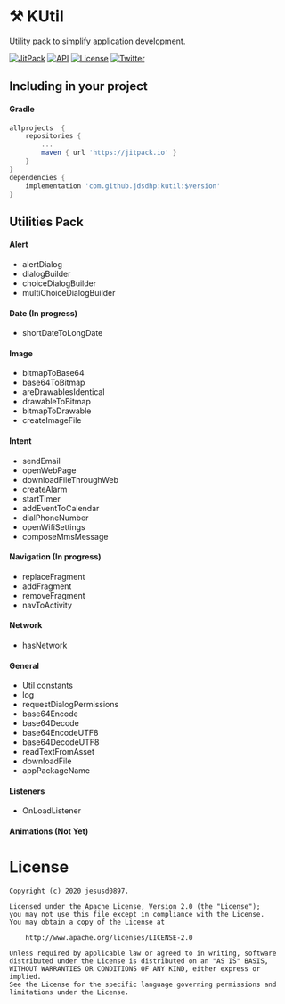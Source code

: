 ⚒ KUtil
=======

Utility pack to simplify application development.

[![JitPack](https://jitpack.io/v/jdsdhp/kutil.svg)](https://jitpack.io/#jdsdhp/kutil) 
[![API](https://img.shields.io/badge/API-17%2B-red.svg?style=flat)](https://android-arsenal.com/api?level=17) 
[![License](https://img.shields.io/badge/License-MIT-blue.svg)](https://github.com/jdsdhp/kutil/blob/master/LICENSE) 
[![Twitter](https://img.shields.io/badge/Twitter-@jdsdhp-9C27B0.svg)](https://twitter.com/jdsdhp)

## Including in your project

#### Gradle

```gradle
allprojects  {
    repositories {
        ...
        maven { url 'https://jitpack.io' }
    }
}
dependencies {
    implementation 'com.github.jdsdhp:kutil:$version'
}
```

## Utilities Pack
#### Alert
* alertDialog
* dialogBuilder
* choiceDialogBuilder
* multiChoiceDialogBuilder
#### Date (In progress)
* shortDateToLongDate
#### Image
* bitmapToBase64
* base64ToBitmap
* areDrawablesIdentical
* drawableToBitmap
* bitmapToDrawable
* createImageFile
#### Intent
* sendEmail
* openWebPage
* downloadFileThroughWeb
* createAlarm
* startTimer
* addEventToCalendar
* dialPhoneNumber
* openWifiSettings
* composeMmsMessage
#### Navigation (In progress)
* replaceFragment
* addFragment
* removeFragment
* navToActivity
#### Network
* hasNetwork
#### General 
* Util constants
* log
* requestDialogPermissions
* base64Encode
* base64Decode
* base64EncodeUTF8
* base64DecodeUTF8
* readTextFromAsset
* downloadFile
* appPackageName
#### Listeners
* OnLoadListener
#### Animations (Not Yet)

License
=======

    Copyright (c) 2020 jesusd0897.
    
    Licensed under the Apache License, Version 2.0 (the "License");
    you may not use this file except in compliance with the License.
    You may obtain a copy of the License at
    
        http://www.apache.org/licenses/LICENSE-2.0
    
    Unless required by applicable law or agreed to in writing, software
    distributed under the License is distributed on an "AS IS" BASIS,
    WITHOUT WARRANTIES OR CONDITIONS OF ANY KIND, either express or implied.
    See the License for the specific language governing permissions and
    limitations under the License.
